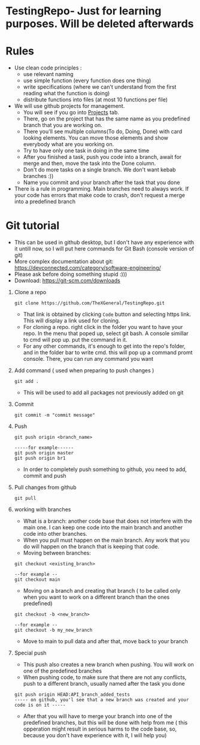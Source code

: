 # TestingRepo- Just for learning purposes. Will be deleted afterwards

# Rules
- Use clean code principles :
  - use relevant naming 
  - use simple function (every function does one thing)
  - write specifications (where we can't understand from the first reading what the function is doing)
  - distribute functions into files (at most 10 functions per file) 
- We will use github projects for management. 
  - You will see if you go into [Projects](https://github.com/TheXGeneral/TestingRepo/projects) tab. 
  - There, go on the project that has the same name as you predefined branch that you are working on. 
  - There you'll see multiple columns(To do, Doing, Done) with card looking elements. You can move those elements and show everybody what are you working on.  
  - Try to have only one task in doing in the same time 
  - After you finished a task, push you code into a branch, await for merge and then, move the task into the Done column. 
  - Don't do more tasks on a single branch. We don't want kebab branches :))
  - Name you commit and your branch after the task that you done
- There is a rule in programming. Main branches need to always work. If your code has errors that make code to crash, don't request a merge into a predefined branch 

# Git tutorial 
- This can be used in github desktop, but I don't have any experience with it untill now, so I will put here commands for Git Bash (console version of git)
- More complex documentation about git: https://devconnected.com/category/software-engineering/
- Please ask before doing something stupid :)))
- Download:   https://git-scm.com/downloads

1. Clone a repo 
      ```
      git clone https://github.com/TheXGeneral/TestingRepo.git
      ```
      - That link is obtained by clicking `Code` button and selecting https link. This will display a link used for cloning.
      - For cloning a repo. right click in the folder you want to have your repo. In the menu that poped up, select git bash. A console simillar to cmd will pop up. put the command in it.
      - For any other commands, it's enough to get into the repo's folder, and in the folder bar to write cmd. this will pop up a command promt console. There, you can run any command you want
2. Add command ( used when preparing to push changes )
      ```
      git add . 
      ``` 
      - This will be used to add all packages not previously added on git 
      
3. Commit 
      ```
      git commit -m "commit message"
      ```
4. Push 
      ```
      git push origin <branch_name>
      
      -----for example------
      git push origin master 
      git push origin br1
      ```
      - In order to completely push something to github, you need to add, commit and push
5. Pull changes from github
      ```
      git pull
      ```
6. working with branches
      - What is a branch: another code base that does not interfere with the main one. I can keep one code into the main branch and another code into other branches.
      - When you pull must happen on the main branch. Any work that you do will happen on the branch that is keeping that code.
      - Moving between branches:
      ```
      git checkout <existing_branch>
      
      --for example --
      git checkout main
      ```
      
      - Moving on a branch and creating that branch ( to be called only when you want to work on a different branch than the ones predefined)
      ```
      git checkout -b <new_branch>
      
      --for example -- 
      git checkout -b my_new_branch
      ```
      - Move to main to pull data and after that, move back to your branch
7. Special push 
      - This push also creates a new branch when pushing. You will work on one of the predefined branches
      - When pushing code, to make sure that there are not any conflicts, push to a different branch, usually named after the task you done
      ```
      git push origin HEAD:API_branch_added_tests 
      ----- on github, you'l see that a new branch was created and your code is on it -----
      ```
      - After that you will have to merge your branch into one of the predefined branches, but this will be done with help from me ( this opperation might result in serious harms to the code base, so, because you don't have experience with it, I will help you)
